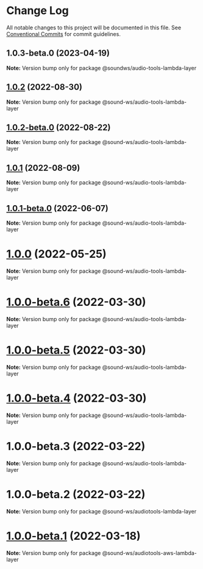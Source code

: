 # Change Log

All notable changes to this project will be documented in this file.
See [Conventional Commits](https://conventionalcommits.org) for commit guidelines.

## 1.0.3-beta.0 (2023-04-19)

**Note:** Version bump only for package @soundws/audio-tools-lambda-layer





## [1.0.2](https://github.com/sound-ws/audio-tools-lambda-layer/compare/@sound-ws/audio-tools-lambda-layer@1.0.2-beta.0...@sound-ws/audio-tools-lambda-layer@1.0.2) (2022-08-30)

**Note:** Version bump only for package @sound-ws/audio-tools-lambda-layer





## [1.0.2-beta.0](https://github.com/sound-ws/audio-tools-lambda-layer/compare/@sound-ws/audio-tools-lambda-layer@1.0.1...@sound-ws/audio-tools-lambda-layer@1.0.2-beta.0) (2022-08-22)

**Note:** Version bump only for package @sound-ws/audio-tools-lambda-layer





## [1.0.1](https://github.com/sound-ws/audio-tools-lambda-layer/compare/@sound-ws/audio-tools-lambda-layer@1.0.1-beta.0...@sound-ws/audio-tools-lambda-layer@1.0.1) (2022-08-09)

**Note:** Version bump only for package @sound-ws/audio-tools-lambda-layer





## [1.0.1-beta.0](https://github.com/sound-ws/audio-tools-lambda-layer/compare/@sound-ws/audio-tools-lambda-layer@1.0.0...@sound-ws/audio-tools-lambda-layer@1.0.1-beta.0) (2022-06-07)

**Note:** Version bump only for package @sound-ws/audio-tools-lambda-layer





# [1.0.0](https://github.com/sound-ws/audio-tools-lambda-layer/compare/@sound-ws/audio-tools-lambda-layer@1.0.0-beta.6...@sound-ws/audio-tools-lambda-layer@1.0.0) (2022-05-25)

**Note:** Version bump only for package @sound-ws/audio-tools-lambda-layer





# [1.0.0-beta.6](https://github.com/sound-ws/audio-tools-lambda-layer/compare/@sound-ws/audio-tools-lambda-layer@1.0.0-beta.5...@sound-ws/audio-tools-lambda-layer@1.0.0-beta.6) (2022-03-30)

**Note:** Version bump only for package @sound-ws/audio-tools-lambda-layer





# [1.0.0-beta.5](https://github.com/sound-ws/audio-tools-lambda-layer/compare/@sound-ws/audio-tools-lambda-layer@1.0.0-beta.4...@sound-ws/audio-tools-lambda-layer@1.0.0-beta.5) (2022-03-30)

**Note:** Version bump only for package @sound-ws/audio-tools-lambda-layer





# [1.0.0-beta.4](https://github.com/sound-ws/audio-tools-lambda-layer/compare/@sound-ws/audio-tools-lambda-layer@1.0.0-beta.3...@sound-ws/audio-tools-lambda-layer@1.0.0-beta.4) (2022-03-30)

**Note:** Version bump only for package @sound-ws/audio-tools-lambda-layer





# 1.0.0-beta.3 (2022-03-22)

**Note:** Version bump only for package @sound-ws/audio-tools-lambda-layer





# 1.0.0-beta.2 (2022-03-22)

**Note:** Version bump only for package @sound-ws/audiotools-lambda-layer





# [1.0.0-beta.1](https://github.com/sound-ws/monorepo/compare/@sound-ws/audiotools-aws-lambda-layer@1.0.0-beta.0...@sound-ws/audiotools-aws-lambda-layer@1.0.0-beta.1) (2022-03-18)

**Note:** Version bump only for package @sound-ws/audiotools-aws-lambda-layer
